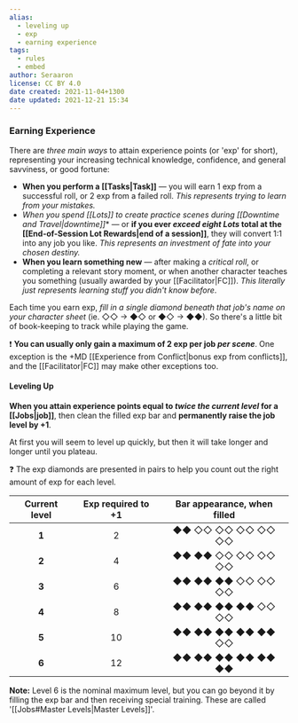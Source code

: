 ```yaml
---
alias:
  - leveling up
  - exp
  - earning experience
tags:
  - rules
  - embed
author: Seraaron
license: CC BY 4.0
date created: 2021-11-04+1300
date updated: 2021-12-21 15:34
---
```


### Earning Experience

There are _three main ways_ to attain experience points (or 'exp' for short), representing your increasing technical knowledge, confidence, and general savviness, or good fortune:

- **When you perform a [[Tasks|Task]]** — you will earn 1 exp from a successful roll, or 2 exp from a failed roll. _This represents trying to learn from your mistakes._
- **When you spend [[Lots]] to create _practice scenes_ during [[Downtime and Travel*|downtime]]** — or **if you ever _exceed eight Lots_ total at the [[End-of-Session Lot Rewards|end of a session]]**, they will convert 1:1 into any job you like. _This represents an investment of fate into your chosen destiny._
- **When you learn something new** — after making a _critical roll_, or completing a relevant story moment, or when another character teaches you something (usually awarded by your [[Facilitator|FC]]). _This literally just represents learning stuff you didn't know before_.

Each time you earn exp, _fill in a single diamond beneath that job's name on your character sheet_ (ie. ◇◇ → ◆◇  or ◆◇ → ◆◆). So there's a little bit of book-keeping to track while playing the game.

❗ **You can usually only gain a maximum of 2 exp per job _per scene_**. One exception is the +MD [[Experience from Conflict|bonus exp from conflicts]], and the [[Facilitator|FC]] may make other exceptions too.

#### Leveling Up

**When you attain experience points equal to _twice the current level_ for a [[Jobs|job]]**, then clean the filled exp bar and **permanently raise the job level by +1**.

At first you will seem to level up quickly, but then it will take longer and longer until you plateau.

❓ The exp diamonds are presented in pairs to help you count out the right amount of exp for each level.

| Current level | Exp required to +1 | Bar appearance, when filled |
| :-----------: | :----------------: | :-------------------------: |
|     **1**     |          2         |      ◆◆ ◇◇ ◇◇ ◇◇ ◇◇ ◇◇      |
|     **2**     |          4         |      ◆◆ ◆◆ ◇◇ ◇◇ ◇◇ ◇◇      |
|     **3**     |          6         |      ◆◆ ◆◆ ◆◆ ◇◇ ◇◇ ◇◇      |
|     **4**     |          8         |      ◆◆ ◆◆ ◆◆ ◆◆ ◇◇ ◇◇      |
|     **5**     |         10         |      ◆◆ ◆◆ ◆◆ ◆◆ ◆◆ ◇◇      |
|     **6**     |         12         |      ◆◆ ◆◆ ◆◆ ◆◆ ◆◆ ◆◆      |

**Note:** Level 6 is the nominal maximum level, but you can go beyond it by filling the exp bar and then receiving special training. These are called '[[Jobs#Master Levels|Master Levels]]'.
